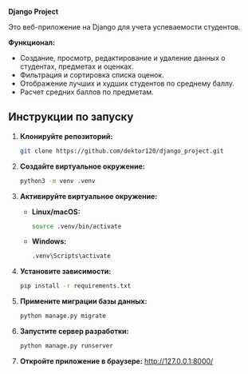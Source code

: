 **Django Project**

Это веб-приложение на Django для учета успеваемости студентов. 

**Функционал:**

* Создание, просмотр, редактирование и удаление данных о студентах, предметах и оценках.
* Фильтрация и сортировка списка оценок.
* Отображение лучших и худших студентов по среднему баллу.
* Расчет средних баллов по предметам.

## Инструкции по запуску

1. **Клонируйте репозиторий:**

   ```bash
   git clone https://github.com/dektor120/django_project.git
   ```

2. **Создайте виртуальное окружение:**

   ```bash
   python3 -m venv .venv
   ```

3. **Активируйте виртуальное окружение:**

   *  **Linux/macOS:**
      ```bash
      source .venv/bin/activate
      ```
   *  **Windows:**
      ```bash
      .venv\Scripts\activate
      ```

4. **Установите зависимости:**

   ```bash
   pip install -r requirements.txt
   ```

5. **Примените миграции базы данных:**

   ```bash
   python manage.py migrate
   ```

6. **Запустите сервер разработки:**

   ```bash
   python manage.py runserver
   ```

7. **Откройте приложение в браузере:** http://127.0.0.1:8000/
